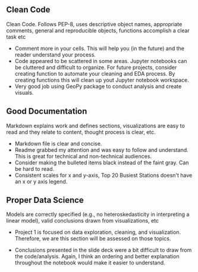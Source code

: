 ## Clean Code 

Clean Code. Follows PEP-8, uses descriptive object names, appropriate comments, general and reproducible objects, functions accomplish a clear task etc


- Comment more in your cells. This will help you (in the future) and the reader understand your process. 
- Code appeared to be scattered in some areas. Jupyter notebooks can be cluttered and difficult to organize.
  For future projects, consider creating function to automate your cleaning and EDA process. By creating functions this will clean up yout Jupyter notebook workspace.
- Very good job using GeoPy package to conduct analysis and create visuals. 

## Good Documentation

 Markdown explains work and defines sections, visualizations are easy to read and they relate to content, thought process is clear, etc.

- Markdown file is clear and concise. 
- Readme grabbed my attention and was easy to follow and understand. This is great for technical and non-technical audiences.
- Consider making the bulleted items black instead of the faint gray. Can be hard to read. 
- Consistent scales for x and y-axis, Top 20 Busiest Stations doesn't have an x or y axis legend.


## Proper Data Science

Models are correctly specified (e.g., no heteroskedasticity in interpreting a linear model), valid conclusions drawn from visualizations, etc

- Project 1 is focused on data exploration, cleaning, and visualization. Therefore, we are this section will be assessed on those topics.

- Conclusions presented in the slide deck were a bit difficult to draw from the code/analysis. 
  Again, I think an ordering and better explanation throughout the notebook would make it easier to understand. 
